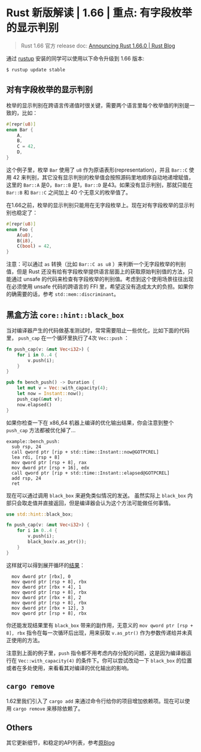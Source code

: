 # Rust 新版解读 | 1.66 | 重点: 有字段枚举的显示判别

> Rust 1.66 官方 release doc: [Announcing Rust 1.66.0 | Rust Blog](https://blog.rust-lang.org/2022/12/15/Rust-1.66.0.html)

通过 [rustup](https://www.rust-lang.org/tools/install) 安装的同学可以使用以下命令升级到 1.66 版本:

```shell
$ rustup update stable
```

## 对有字段枚举的显示判别

枚举的显示判别在跨语言传递值时很关键，需要两个语言里每个枚举值的判别是一致的，比如：

```rust
#[repr(u8)]
enum Bar {
    A,
    B,
    C = 42,
    D,
}
```

这个例子里，枚举 `Bar` 使用了 `u8` 作为原语表形(representation)，并且 `Bar::C` 使用 42 来判别，其它没有显示判别的枚举值会按照源码里地顺序自动地递增赋值，这里的 `Bar::A` 是0，`Bar::B` 是1，`Bar::D` 是43。如果没有显示判别，那就只能在 `Bar::B` 和 `Bar::C` 之间加上 40 个无意义的枚举值了。

在1.66之前，枚举的显示判别只能用在无字段枚举上。现在对有字段枚举的显示判别也稳定了：

```rust
#[repr(u8)]
enum Foo {
    A(u8),
    B(i8),
    C(bool) = 42,
}
```

注意：可以通过 `as` 转换（比如 `Bar::C as u8` ）来判断一个无字段枚举的判别值，但是 Rust 还没有给有字段枚举提供语言层面上的获取原始判别值的方法，只能通过 unsafe 的代码来检查有字段枚举的判别值。考虑到这个使用场景往往出现在必须使用 unsafe 代码的跨语言的 FFI 里，希望这没有造成太大的负担。如果你的确需要的话，参考 `std::mem::discriminant`。

## 黑盒方法 `core::hint::black_box`

当对编译器产生的代码做基准测试时，常常需要阻止一些优化，比如下面的代码里， `push_cap` 在一个循环里执行了4次 `Vec::push` ：

```rust
fn push_cap(v: &mut Vec<i32>) {
    for i in 0..4 {
        v.push(i);
    }
}

pub fn bench_push() -> Duration { 
    let mut v = Vec::with_capacity(4);
    let now = Instant::now();
    push_cap(&mut v);
    now.elapsed()
}
```

如果你检查一下在 x86_64 机器上编译的优化输出结果，你会注意到整个 `push_cap` 方法都被优化掉了...

```text
example::bench_push:
  sub rsp, 24
  call qword ptr [rip + std::time::Instant::now@GOTPCREL]
  lea rdi, [rsp + 8]
  mov qword ptr [rsp + 8], rax
  mov dword ptr [rsp + 16], edx
  call qword ptr [rip + std::time::Instant::elapsed@GOTPCREL]
  add rsp, 24
  ret
```

现在可以通过调用 `black_box` 来避免类似情况的发送。 虽然实际上 `black_box` 内部只会取走值并直接返回，但是编译器会认为这个方法可能做任何事情。

``` rust
use std::hint::black_box;

fn push_cap(v: &mut Vec<i32>) {
    for i in 0..4 {
        v.push(i);
        black_box(v.as_ptr());
    }
}
```

这样就可以得到展开循环的[结果](https://rust.godbolt.org/z/Ws1GGbY6Y)：

```text
  mov dword ptr [rbx], 0
  mov qword ptr [rsp + 8], rbx
  mov dword ptr [rbx + 4], 1
  mov qword ptr [rsp + 8], rbx
  mov dword ptr [rbx + 8], 2
  mov qword ptr [rsp + 8], rbx
  mov dword ptr [rbx + 12], 3
  mov qword ptr [rsp + 8], rbx
```

你还能发现结果里有 `black_box` 带来的副作用，无意义的 `mov qword ptr [rsp + 8], rbx` 指令在每一次循环后出现，用来获取 `v.as_ptr()` 作为参数传递给并未真正使用的方法。

注意到上面的例子里，`push` 指令都不用考虑内存分配的问题，这是因为编译器运行在 `Vec::with_capacity(4)` 的条件下。你可以尝试改动一下 `black_box` 的位置或者在多处使用，来看看其对编译的优化输出的影响。


## `cargo remove`

1.62里我们引入了 `cargo add` 来通过命令行给你的项目增加依赖项。现在可以使用 `cargo remove` 来移除依赖了。


## Others

其它更新细节，和稳定的API列表，参考[原Blog](https://blog.rust-lang.org/2022/12/15/Rust-1.66.0.html#stabilized-apis)

